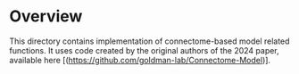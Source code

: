 # Overview

This directory contains implementation of connectome-based model related functions. It uses code created by the original authors of the 2024 paper, available here [(https://github.com/goldman-lab/Connectome-Model)].